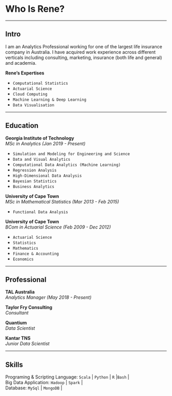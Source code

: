 Who Is Rene?
==================

* * *

[](#Intro "Intro")Intro
-----------------------

I am an Analytics Professional working for one of the largest life insurance company in Australia. I have acquired work experience across different verticals including consulting, marketing, insurance (both life and general) and academia.

**Rene’s Expertises**

*   `Computational Statistics`
*   `Actuarial Science`
*   `Cloud Computing`
*   `Machine Learning & Deep Learning`
*   `Data Visualisation`

* * *

[](#Education "Education")Education
--------------------------------------

**Georgia Institute of Technology**  
_MSc in Analytics (Jan 2019 - Present)_

*   `Simulation and Modeling for Engineering and Science`
*   `Data and Visual Analytics`
*   `Computational Data Analytics (Machine Learning)`
*   `Regression Analysis`
*   `High-Dimensional Data Analysis`
*   `Bayesian Statistics`
*   `Business Analytics`

**University of Cape Town**  
_MSc in Mathematical Statistics (Mar 2013 - Feb 2015)_

*   `Functional Data Analysis`

**University of Cape Town**  
_BCom in Actuarial Science (Feb 2009 - Dec 2012)_

*   `Actuarial Science`
*   `Statistics`
*   `Mathematics`
*   `Finance & Accounting`
*   `Economics`

* * *

[](#Professional "Professional")Professional
--------------------------------------------

**TAL Australia**  
_Analytics Manager (May 2018 - Present)_


**Taylor Fry Consulting**  
_Consultant_

**Quantium**  
_Data Scientist_

**Kantar TNS**  
_Junior Data Scientist_

* * *

[](#Skills "Skills")Skills
-----------------------

Programing & Scripting Language: `Scala` | `Python` | `R` |`Bash` |  
Big Data Application: `Hadoop` | `Spark` |  
Database: `MySql` | `MongoDB` |
